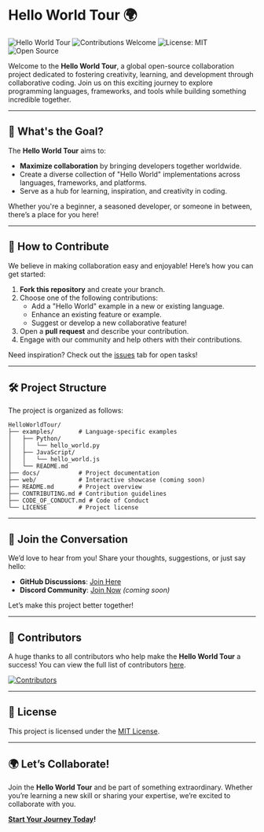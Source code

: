# Hello World Tour 🌍

![Hello World Tour](https://img.shields.io/badge/Hello%20World-Tour-blueviolet?style=flat-square)
![Contributions Welcome](https://img.shields.io/badge/contributions-welcome-brightgreen?style=flat-square)
![License: MIT](https://img.shields.io/badge/License-MIT-yellow.svg?style=flat-square)
![Open Source](https://img.shields.io/badge/Open%20Source-💖-orange?style=flat-square)

Welcome to the **Hello World Tour**, a global open-source collaboration project dedicated to fostering creativity, learning, and development through collaborative coding. Join us on this exciting journey to explore programming languages, frameworks, and tools while building something incredible together.

---

## 🌟 What's the Goal?

The **Hello World Tour** aims to:
- **Maximize collaboration** by bringing developers together worldwide.
- Create a diverse collection of "Hello World" implementations across languages, frameworks, and platforms.
- Serve as a hub for learning, inspiration, and creativity in coding.

Whether you're a beginner, a seasoned developer, or someone in between, there’s a place for you here!

---

## 🚀 How to Contribute

We believe in making collaboration easy and enjoyable! Here’s how you can get started:

1. **Fork this repository** and create your branch.
2. Choose one of the following contributions:
    - Add a "Hello World" example in a new or existing language.
    - Enhance an existing feature or example.
    - Suggest or develop a new collaborative feature!
3. Open a **pull request** and describe your contribution.
4. Engage with our community and help others with their contributions.

Need inspiration? Check out the [issues](https://github.com/Cod-e-Codes/HelloWorldTour/issues) tab for open tasks!

---

## 🛠 Project Structure

The project is organized as follows:

```
HelloWorldTour/
├── examples/       # Language-specific examples
│   ├── Python/
│   │   └── hello_world.py
│   ├── JavaScript/
│   │   └── hello_world.js
│   └── README.md
├── docs/           # Project documentation
├── web/            # Interactive showcase (coming soon)
├── README.md       # Project overview
├── CONTRIBUTING.md # Contribution guidelines
├── CODE_OF_CONDUCT.md # Code of Conduct
└── LICENSE         # Project license
```

---

## 📢 Join the Conversation

We’d love to hear from you! Share your thoughts, suggestions, or just say hello:
- **GitHub Discussions**: [Join Here](https://github.com/Cod-e-Codes/HelloWorldTour/discussions)
- **Discord Community**: [Join Now](#) *(coming soon)*

Let’s make this project better together!

---

## 🏅 Contributors

A huge thanks to all contributors who help make the **Hello World Tour** a success! You can view the full list of contributors [here](https://github.com/Cod-e-Codes/HelloWorldTour/graphs/contributors).

[![Contributors](https://contrib.rocks/image?repo=Cod-e-Codes/HelloWorldTour&cache-buster=1)](https://github.com/Cod-e-Codes/HelloWorldTour/graphs/contributors)

---

## 🔖 License

This project is licensed under the [MIT License](LICENSE).

---

## 🌍 Let’s Collaborate!

Join the **Hello World Tour** and be part of something extraordinary. Whether you’re learning a new skill or sharing your expertise, we’re excited to collaborate with you.

**[Start Your Journey Today](https://github.com/Cod-e-Codes/HelloWorldTour)!**
